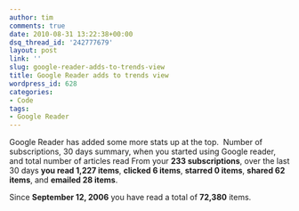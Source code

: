 ```yaml
---
author: tim
comments: true
date: 2010-08-31 13:22:38+00:00
dsq_thread_id: '242777679'
layout: post
link: ''
slug: google-reader-adds-to-trends-view
title: Google Reader adds to trends view
wordpress_id: 628
categories:
- Code
tags:
- Google Reader
---
```


Google Reader has added some more stats up at the top.  Number of
subscriptions, 30 days summary, when you started using Google reader, and
total number of articles read From your **233 subscriptions**, over the last
30 days **you read 1,227 items**, **clicked 6 items**, **starred 0 items**,
**shared 62 items**, and **emailed 28 items**.

Since **September 12, 2006** you have read a total of **72,380** items.
